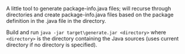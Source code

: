A little tool to generate package-info.java files; will recurse through directories and create package-info.java files based on the package definition in the <first>.java file in the directory.

Build and run `java -jar target\generate.jar <directory>` where `<directory>` is the directory containing the Java sources (uses current directory if no directory is specified).
